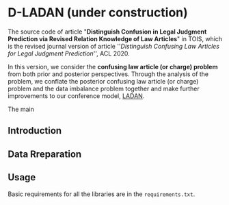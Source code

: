 # D-LADAN (under construction) 
The source code of article "**Distinguish Confusion in Legal Judgment Prediction via Revised Relation Knowledge of Law Articles**" in TOIS, which is the revised journal version of article ''*Distinguish Confusing Law Articles for Legal Judgment Prediction*'', ACL 2020.

In this version, we consider the **confusing law article (or charge) problem** from both prior and posterior perspectives.
Through the analysis of the problem, we conflate the posterior confusing law article (or charge) problem and the data imbalance problem together and make further improvements to our conference model, [LADAN](https://github.com/prometheusXN/LADAN).

The main 

## Introduction

## Data Rreparation

## Usage

Basic requirements for all the libraries are in the `requirements.txt`.

